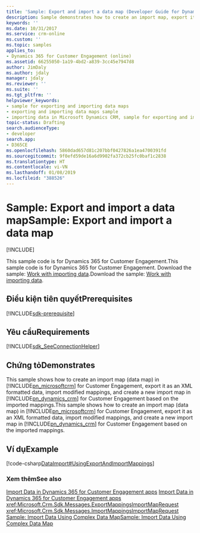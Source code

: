 ```yaml
---
title: 'Sample: Export and import a data map (Developer Guide for Dynamics 365 for Customer Engagement apps) | MicrosoftDocs'
description: Sample demonstrates how to create an import map, export it as XML-formatted data, import modified mappings, and create a new import map based on the imported mappings.
keywords: ''
ms.date: 10/31/2017
ms.service: crm-online
ms.custom: ''
ms.topic: samples
applies_to:
- Dynamics 365 for Customer Engagement (online)
ms.assetid: 66255050-1a19-4bd2-a839-3cc45e7947d8
author: JimDaly
ms.author: jdaly
manager: jdaly
ms.reviewer: ''
ms.suite: ''
ms.tgt_pltfrm: ''
helpviewer_keywords:
- sample for exporting and importing data maps
- exporting and importing data maps sample
- importing data in Microsoft Dynamics CRM, sample for exporting and importing data maps
topic-status: Drafting
search.audienceType:
- developer
search.app:
- D365CE
ms.openlocfilehash: 5860dad657d81c207bbf0427826a1ea4700391fd
ms.sourcegitcommit: 9f0efd59de16a6d9902fa372cb25fc0baf1c2838
ms.translationtype: HT
ms.contentlocale: vi-VN
ms.lasthandoff: 01/08/2019
ms.locfileid: "388526"
---
```

# <a name="sample-export-and-import-a-data-map"></a><span data-ttu-id="4bdbc-103">Sample: Export and import a data map</span><span class="sxs-lookup"><span data-stu-id="4bdbc-103">Sample: Export and import a data map</span></span>

[!INCLUDE[](../includes/cc_applies_to_update_9_0_0.md)]

<span data-ttu-id="4bdbc-104">This sample code is for Dynamics 365 for Customer Engagement.</span><span class="sxs-lookup"><span data-stu-id="4bdbc-104">This sample code is for Dynamics 365 for Customer Engagement.</span></span> <span data-ttu-id="4bdbc-105">Download the sample: [Work with importing data](https://code.msdn.microsoft.com/Samples-of-data-import-bd371c8c).</span><span class="sxs-lookup"><span data-stu-id="4bdbc-105">Download the sample: [Work with importing data](https://code.msdn.microsoft.com/Samples-of-data-import-bd371c8c).</span></span>  

## <a name="prerequisites"></a><span data-ttu-id="4bdbc-106">Điều kiện tiên quyết</span><span class="sxs-lookup"><span data-stu-id="4bdbc-106">Prerequisites</span></span>
[!INCLUDE[sdk-prerequisite](../includes/sdk-prerequisite.md)]
  
## <a name="requirements"></a><span data-ttu-id="4bdbc-107">Yêu cầu</span><span class="sxs-lookup"><span data-stu-id="4bdbc-107">Requirements</span></span>  
[!INCLUDE[sdk_SeeConnectionHelper](../includes/sdk-seeconnectionhelper.md)]
  
## <a name="demonstrates"></a><span data-ttu-id="4bdbc-108">Chứng tỏ</span><span class="sxs-lookup"><span data-stu-id="4bdbc-108">Demonstrates</span></span>  
 <span data-ttu-id="4bdbc-109">This sample shows how to create an import map (data map) in [!INCLUDE[pn_microsoftcrm](../includes/pn-microsoftcrm.md)] for Customer Engagement, export it as an XML formatted data, import modified mappings, and create a new import map in [!INCLUDE[pn_dynamics_crm](../includes/pn-dynamics-crm.md)] for Customer Engagement based on the imported mappings.</span><span class="sxs-lookup"><span data-stu-id="4bdbc-109">This sample shows how to create an import map (data map) in [!INCLUDE[pn_microsoftcrm](../includes/pn-microsoftcrm.md)] for Customer Engagement, export it as an XML formatted data, import modified mappings, and create a new import map in [!INCLUDE[pn_dynamics_crm](../includes/pn-dynamics-crm.md)] for Customer Engagement based on the imported mappings.</span></span>  
  
## <a name="example"></a><span data-ttu-id="4bdbc-110">Ví dụ</span><span class="sxs-lookup"><span data-stu-id="4bdbc-110">Example</span></span>  
 [!code-csharp[DataImport#UsingExportAndImportMappings](../snippets/csharp/CRMV8/dataimport/cs/usingexportandimportmappings.cs#usingexportandimportmappings)]  
  
### <a name="see-also"></a><span data-ttu-id="4bdbc-111">Xem thêm</span><span class="sxs-lookup"><span data-stu-id="4bdbc-111">See also</span></span>  
 <span data-ttu-id="4bdbc-112">[Import Data in Dynamics 365 for Customer Engagement apps](import-data.md) </span><span class="sxs-lookup"><span data-stu-id="4bdbc-112">[Import Data in Dynamics 365 for Customer Engagement apps](import-data.md) </span></span>  
 <xref:Microsoft.Crm.Sdk.Messages.ExportMappingsImportMapRequest>   
 <xref:Microsoft.Crm.Sdk.Messages.ImportMappingsImportMapRequest>   
 [<span data-ttu-id="4bdbc-113">Sample: Import Data Using Complex Data Map</span><span class="sxs-lookup"><span data-stu-id="4bdbc-113">Sample: Import Data Using Complex Data Map</span></span>](sample-import-data-complex-data-map.md)
